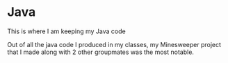 # Java
This is where I am keeping my Java code

Out of all the java code I produced in my classes, my Minesweeper project that I made along with 2 other groupmates was the most notable.